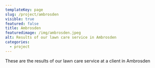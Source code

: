 ```yaml
---
templateKey: page
slug: /project/ambrosden
visible: true
featured: false
title: Ambrosden
featuredimage: /img/ambrosden.jpeg
alt: Results of our lawn care service in Ambrosden
categories:
  - project
---
```


These are the results of our lawn care service at a client in Ambrosden
